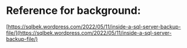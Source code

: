 # Reference for background:
[https://sqlbek.wordpress.com/2022/05/11/inside-a-sql-server-backup-file/](https://sqlbek.wordpress.com/2022/05/11/inside-a-sql-server-backup-file/)
